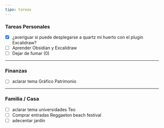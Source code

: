 ```yaml
---
tipo: tareas
---
```

### Tareas Personales

- [x] ¿averiguar si puede desplegarse a quartz mi huerto con el plugin Excalidraw?
- [ ] Aprender Obsidian y Excalidraw
- [ ] Dejar de fumar (0)

---
### Finanzas

- [ ] aclarar tema Gráfico Patrimonio

---
### Familia / Casa

- [ ] aclarar tema universidades Teo
- [ ] Comprar entradas Reggaeton beach festival
- [ ] adecentar jardín